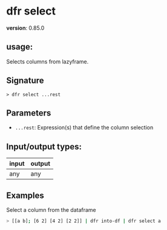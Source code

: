 # dfr select

**version**: 0.85.0

## **usage**:

Selects columns from lazyframe.

## Signature

`> dfr select ...rest`

## Parameters

- `...rest`: Expression(s) that define the column selection

## Input/output types:

| input | output |
| ----- | ------ |
| any   | any    |

## Examples

Select a column from the dataframe

```bash
> [[a b]; [6 2] [4 2] [2 2]] | dfr into-df | dfr select a
```
